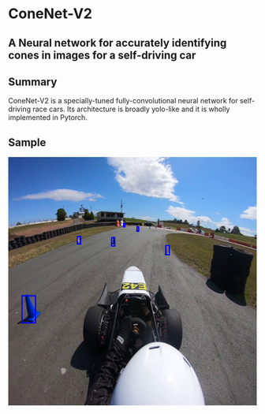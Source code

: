 # ConeNet-V2

A Neural network for accurately identifying cones in images for a self-driving car
---

## Summary
ConeNet-V2 is a specially-tuned fully-convolutional neural network for self-driving race cars. Its architecture is broadly yolo-like and it is wholly implemented in Pytorch.

## Sample

![Sample ConeNet image](https://raw.githubusercontent.com/TDay1/ConeNet-v2/master/samples/ConeNetv2-sample.png "ConeNet Sample image")